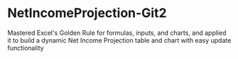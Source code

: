 # NetIncomeProjection-Git2
Mastered Excel's Golden Rule for formulas, inputs, and charts, and applied it to build a dynamic Net Income Projection table and chart with easy update functionality
